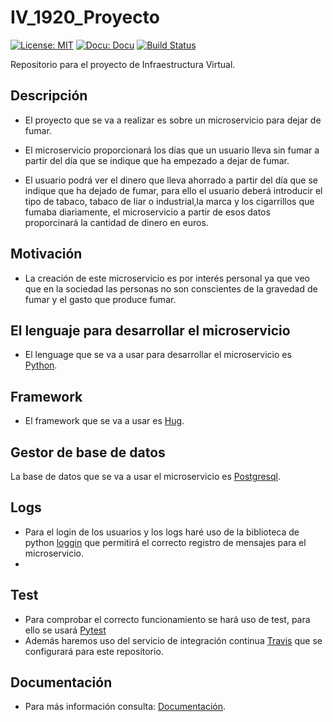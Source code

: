 # IV_1920_Proyecto
[![License: MIT](https://img.shields.io/badge/License-MIT-yellow.svg)](https://opensource.org/licenses/MIT)
[![Docu: Docu](https://img.shields.io/static/v1?label=Documentación&message=si&color=success)](https://juaneml.github.io/doc_IV-1920_Proyecto/)
[![Build Status](https://travis-ci.org/juaneml/IV_1920_Proyecto.svg?branch=master)](https://travis-ci.org/juaneml/IV_1920_Proyecto)

Repositorio para el proyecto de Infraestructura Virtual.

## Descripción

- El proyecto que se va a realizar es sobre un microservicio para dejar de fumar.
  
- El microservicio proporcionará los días que un usuario lleva sin fumar a partir del día que se indique que ha empezado a dejar de fumar.
  
- El usuario podrá ver el dinero que lleva ahorrado a partir del día que se indique que ha dejado de fumar, para ello el usuario deberá introducir el tipo de tabaco, tabaco de liar o industrial,la marca y los cigarrillos que fumaba diariamente, el microservicio a partir de esos datos proporcinará la cantidad de dinero en euros.

## Motivación

- La creación de este microservicio es por interés personal ya que veo que en la sociedad las personas no son conscientes de la gravedad de fumar y el gasto que produce fumar.

## El lenguaje para desarrollar el microservicio

- El lenguage que se va a usar para desarrollar el microservicio es [Python](https://www.python.org/).



## Framework

- El framework que se va a usar es [Hug](http://www.hug.rest/).
  
## Gestor de base de datos
La base de datos que se va a usar el microservicio es [Postgresql](https://www.postgresql.org/).

## Logs
- Para el login de los usuarios y los logs haré uso de la biblioteca de python [loggin](https://docs.python.org/3/library/logging.html) que permitirá el correcto registro de mensajes para el microservicio.
- 
## Test
- Para comprobar el correcto funcionamiento se hará uso de test, para ello se usará [Pytest](https://docs.pytest.org/en/latest/)
- Además haremos uso del servicio de integración continua [Travis](https://travis-ci.org/) que se configurará para este repositorio.
  
## Documentación
- Para más información consulta: [Documentación](https://github.com/juaneml/IV_1920_Proyecto/tree/master/doc).



